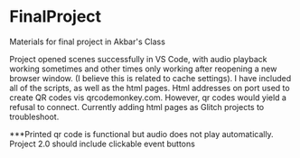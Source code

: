# FinalProject
Materials for final project in Akbar's Class

Project opened scenes successfully in VS Code, with audio playback working sometimes and other times only working after reopening a new browser window. (I believe this is related to cache settings). I have included all of the scripts, as well as the html pages. Html addresses on port used to create QR codes vis qrcodemonkey.com. However, qr codes would yield a refusal to connect. Currently adding html pages as Glitch projects to troubleshoot.



***Printed qr code is functional but audio does not play automatically.  Project 2.0 should include clickable event buttons
